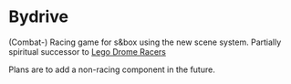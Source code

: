 # Bydrive

(Combat-) Racing game for s&box using the new scene system.
Partially spiritual successor to [Lego Drome Racers](https://en.wikipedia.org/wiki/Drome_Racers)

Plans are to add a non-racing component in the future.